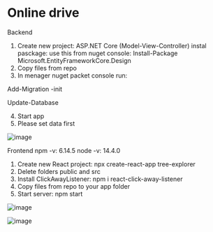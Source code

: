 # Online drive

Backend
1. Create new project: ASP.NET Core (Model-View-Controller) instal pasckage: use this from nuget console: Install-Package Microsoft.EntityFrameworkCore.Design
2. Copy files from repo
3. In menager nuget packet console run: 

Add-Migration -init

Update-Database

4. Start app
5. Please set data first

![image](https://user-images.githubusercontent.com/47826375/130889690-d0f1c302-386e-4d5b-a257-f1a44729659e.png)

Frontend
npm -v: 6.14.5
node -v: 14.4.0

1. Create new React project: npx create-react-app tree-explorer
2. Delete folders public and src
3. Install ClickAwayListener: npm i react-click-away-listener
4. Copy files from repo to your app folder
5. Start server: npm start


![image](https://user-images.githubusercontent.com/47826375/131267365-14391242-8f58-4fc7-acd2-322ab369782a.png)

![image](https://user-images.githubusercontent.com/47826375/131267612-ef25b18f-27fa-485c-ad8c-9f86d3bf26e0.png)

